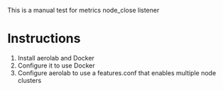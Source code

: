 This is a manual test for metrics node_close listener

# Instructions

1. Install aerolab and Docker
2. Configure it to use Docker
3. Configure aerolab to use a features.conf that enables multiple node clusters
